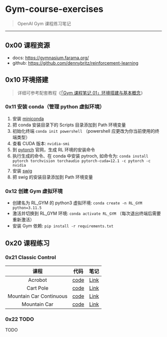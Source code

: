 # Gym-course-exercises
> OpenAI Gym 课程练习笔记

------


## 0x00 课程资源

- docs: https://gymnasium.farama.org/
- github: https://github.com/dennybritz/reinforcement-learning


## 0x10 环境搭建

> 详细可参考配套教程《[「Gym 课程笔记 01」环境搭建与基本概念](https://exp-blog.com/ai/gym-bi-ji-01-huan-jing-da-jian-yu-ji-ben-gai-nian/)》

### 0x11 安装 conda（管理 python 虚拟环境）

1. 安装 [miniconda](https://conda.io/projects/conda/en/latest/user-guide/install/windows.html)
2. 把 conda 安装目录下的 Scripts 目录添加到 Path 环境变量
3. 初始化终端 `conda init powershell` （powershell 应更改为你当前使用的终端类型）
4. 查看 CUDA 版本: `nvidia-smi`
5. 到 [pytorch](https://pytorch.org/get-started/locally/) 官网，生成 RL 环境的安装命令
6. 执行生成的命令、在 conda 中安装 pytroch, 如命令为: `conda install pytorch torchvision torchaudio pytorch-cuda=12.1 -c pytorch -c nvidia`
7. 安装 [swig](https://open-box.readthedocs.io/zh-cn/latest/installation/install_swig.html)
8. 把 swig 的安装目录添加到 Path 环境变量

### 0x12 创建 Gym 虚拟环境


- 创建名为 RL_GYM 的 python3 虚拟环境: `conda create -n RL_GYM python=3.11.5`
- 激活并切换到 RL_GYM 环境: `conda activate RL_GYM` （每次退出终端后需要重新激活）
- 安装 Gym 依赖: `pip install -r requirements.txt`


## 0x20 课程练习


### 0x21 Classic Control

| 课程 | 代码 | 笔记 |
|:---:|:---:|:---:|
| Acrobot | [code](./py/01_Classic_Control/01_Acrobot/) | [Link](https://exp-blog.com/ai/gym-bi-ji-02-acrobot/) |
| Cart Pole | [code](./py/01_Classic_Control/02_Cart_Pole/) | [Link](https://exp-blog.com/ai/gym-bi-ji-03-cartpole/) |
| Mountain Car Continuous | [code](./py/01_Classic_Control/03_Mountain_Car/) | [Link](#) |
| Mountain Car | [code](./py/01_Classic_Control/04_Mountain_Car/) | [Link](https://exp-blog.com/ai/gym-bi-ji-04-mountaincar/) |


### 0x22 TODO

TODO